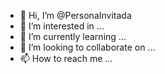- 👋 Hi, I’m @PersonaInvitada
- 👀 I’m interested in ...
- 🌱 I’m currently learning ...
- 💞️ I’m looking to collaborate on ...
- 📫 How to reach me ...

<!---
PersonaInvitada/PersonaInvitada is a ✨ special ✨ repository because its `README.md` (this file) appears on your GitHub profile.
You can click the Preview link to take a look at your changes.
--->
